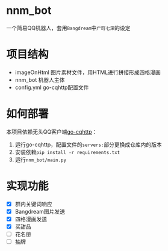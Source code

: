 # nnm_bot

一个简易QQ机器人，套用`Bangdream`中`广町七深`的设定

# 项目结构

+ imageOnHtml 图片素材文件，用HTML进行拼接形成四格漫画
+ nnm_bot 机器人主体
+ config.yml go-cqhttp配置文件

# 如何部署

本项目依赖无头QQ客户端[go-cqhttp](https://github.com/Mrs4s/go-cqhttp)：
1. 运行go-cqhttp，配置文件的`servers:`部分更换成仓库内的版本
2. 安装依赖`pip install -r requirements.txt`
3. 运行`nnm_bot/main.py`

# 实现功能

- [x] 群内关键词响应
- [x] Bangdream图片发送
- [x] 四格漫画发送
- [x] 买甜品
- [ ] 花名册
- [ ] 抽牌
